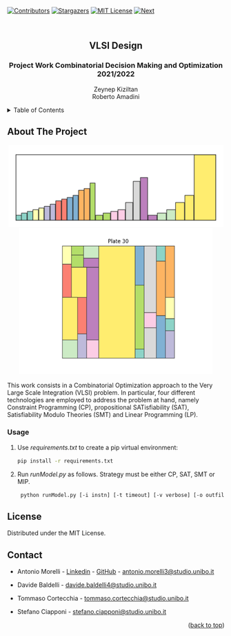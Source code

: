 <div id="top"></div>

[![Contributors][contributors-shield]][contributors-url]
[![Stargazers][stars-shield]][stars-url]
[![MIT License][license-shield]][license-url]
[![Next][z3py]][z3py_url]


<!-- PROJECT LOGO -->
<br />
<div align="center">
  <h2 align="center">VLSI Design</h3>

  <p align="center">
    <h3> Project Work Combinatorial Decision Making and Optimization 2021/2022 </h2>
      Zeynep Kiziltan 
    <br />
      Roberto Amadini 
    <br />
  </p>
</div>



<!-- TABLE OF CONTENTS -->
<details>
  <summary>Table of Contents</summary>
  <ol>
    <li>
      <a href="#about-the-project">About The Project</a>
    </li>
    <li><a href="#usage">Usage</a></li>
    <li><a href="#contacts">Contacts</a></li>
  </ol>
</details>



<!-- ABOUT THE PROJECT -->
## About The Project

  <p align="center">
    <img src="images/instance_30.png" alt="Plate", width=500>
    <img src="images/out-30.png" alt="Plate", width=450>
  </p>

This work consists in a Combinatorial Optimization approach to the Very Large Scale Integration (VLSI) problem. In particular, four different technologies are employed to address the problem
at hand, namely Constraint Programming (CP), propositional SATisfiability (SAT), Satisfiability Modulo Theories (SMT) and Linear Programming (LP).


<!-- USAGE EXAMPLES -->
### Usage

1. Use _requirements.txt_ to create a pip virtual environment:
   ```sh
   pip install -r requirements.txt
   ```
2. Run _runModel.py_ as follows. Strategy must be either CP, SAT, SMT or MIP.
   ```sh
    python runModel.py [-i instn] [-t timeout] [-v verbose] [-o outfile] [-r rotations] <strategy>
   ```

<!-- LICENSE -->
## License

Distributed under the MIT License. 


<!-- CONTACT -->
## Contact


* Antonio Morelli - [Linkedin](https://www.linkedin.com/in/antonio-morelli-077a16220/) - [GitHub](https://github.com/antoniototimorelli) - antonio.morelli3@studio.unibo.it

* Davide Baldelli - davide.baldelli4@studio.unibo.it

* Tommaso Cortecchia - tommaso.cortecchia@studio.unibo.it

* Stefano Ciapponi - stefano.ciapponi@studio.unibo.it

<p align="right">(<a href="#top">back to top</a>)</p>


<!-- MARKDOWN LINKS & IMAGES -->
<!-- https://www.markdownguide.org/basic-syntax/#reference-style-links -->
[contributors-shield]: https://img.shields.io/github/contributors/drchapman-17/cdmo2022?style=flat-square

[contributors-url]: https://github.com/drchapman-17/cdmo2022/graphs/contributors

[stars-shield]: https://img.shields.io/github/stars/drchapman-17/cdmo2022?style=flat-square

[stars-url]: https://github.com/drchapman-17/cdmo2022/stargazers

[license-shield]: https://img.shields.io/github/license/drchapman-17/cdmo2022?style=flat-square

[license-url]: https://github.com/drchapman-17/cdmo2022/LICENSE

[z3py]: https://img.shields.io/pypi/v/z3-solver?label=z3-solver&style=flat-square

[z3py_url]: https://pypi.org/project/z3-solver/

